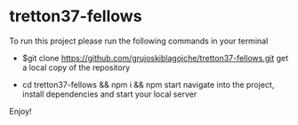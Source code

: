 # tretton37-fellows

To run this project please run the following commands in your terminal

- $git clone https://github.com/grujoskiblagojche/tretton37-fellows.git
  get a local copy of the repository

- cd tretton37-fellows && npm i && npm start
  navigate into the project, install dependencies and start your local server

Enjoy!
